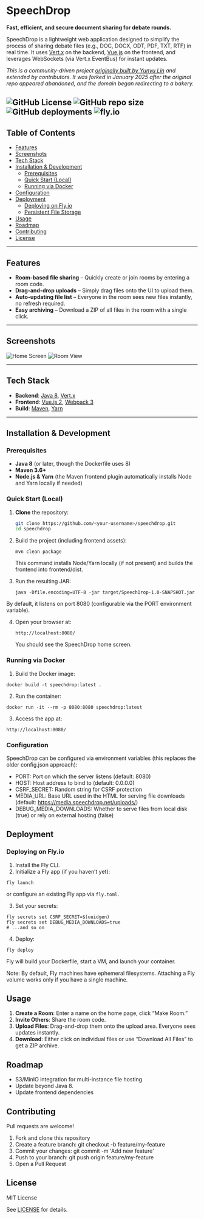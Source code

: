 # SpeechDrop

**Fast, efficient, and secure document sharing for debate rounds.**

SpeechDrop is a lightweight web application designed to simplify the process of sharing debate files (e.g., DOC, DOCX, ODT, PDF, TXT, RTF) in real time. It uses [Vert.x](https://vertx.io/) on the backend, [Vue.js](https://vuejs.org/) on the frontend, and leverages WebSockets (via Vert.x EventBus) for instant updates.

*This is a community-driven project [originally built by Yunyu Lin](https://github.com/yunyu/SpeechDrop) and extended by contributors. It was forked in January 2025 after the original repo appeared abandoned, and the domain began redirecting to a bakery.*

![GitHub License](https://img.shields.io/github/license/Jflick58/speechdrop)
![GitHub repo size](https://img.shields.io/github/repo-size/Jflick58/speechdrop)
![GitHub deployments](https://img.shields.io/github/deployments/Jflick58/speechdrop/production)
![fly.io](https://img.shields.io/badge/Fly.io-24175B.svg)
---

## Table of Contents

- [Features](#features)
- [Screenshots](#screenshots)
- [Tech Stack](#tech-stack)
- [Installation & Development](#installation--development)
  - [Prerequisites](#prerequisites)
  - [Quick Start (Local)](#quick-start-local)
  - [Running via Docker](#running-via-docker)
- [Configuration](#configuration)
- [Deployment](#deployment)
  - [Deploying on Fly.io](#deploying-on-flyio)
  - [Persistent File Storage](#persistent-file-storage)
- [Usage](#usage)
- [Roadmap](#roadmap)
- [Contributing](#contributing)
- [License](#license)

---

## Features

- **Room-based file sharing** – Quickly create or join rooms by entering a room code.
- **Drag-and-drop uploads** – Simply drag files onto the UI to upload them.
- **Auto-updating file list** – Everyone in the room sees new files instantly, no refresh required.
- **Easy archiving** – Download a ZIP of all files in the room with a single click.

---

## Screenshots

![Home Screen](https://i.imgur.com/VxTlwsS.png) 
![Room View](https://i.imgur.com/2q0zyTc.png) 

---

## Tech Stack

- **Backend**: [Java 8](https://www.oracle.com/java/technologies/downloads/), [Vert.x](https://vertx.io/)
- **Frontend**: [Vue.js 2](https://vuejs.org/), [Webpack 3](https://webpack.js.org/)
- **Build**: [Maven](https://maven.apache.org/), [Yarn](https://yarnpkg.com/)

---

## Installation & Development

### Prerequisites

- **Java 8** (or later, though the Dockerfile uses 8)
- **Maven 3.6+**
- **Node.js & Yarn** (the Maven frontend plugin automatically installs Node and Yarn locally if needed)

### Quick Start (Local)

1. **Clone** the repository:
   ```bash
   git clone https://github.com/<your-username>/speechdrop.git
   cd speechdrop
   ```

2.	Build the project (including frontend assets):
    ```
    mvn clean package
    ```

	This command installs Node/Yarn locally (if not present) and builds the frontend into frontend/dist.

3.	Run the resulting JAR:

    ```
    java -Dfile.encoding=UTF-8 -jar target/SpeechDrop-1.0-SNAPSHOT.jar
    ```

By default, it listens on port 8080 (configurable via the PORT environment variable).

4.	Open your browser at:
    ```
    http://localhost:8080/
    ````
    You should see the SpeechDrop home screen.

### Running via Docker

1.	Build the Docker image:

```
docker build -t speechdrop:latest .
```


2.	Run the container:

```
docker run -it --rm -p 8080:8080 speechdrop:latest
```

3.	Access the app at:

```
http://localhost:8080/
```

### Configuration

SpeechDrop can be configured via environment variables (this replaces the older config.json approach):

- PORT: Port on which the server listens (default: 8080)
- HOST: Host address to bind to (default: 0.0.0.0)
- CSRF_SECRET: Random string for CSRF protection
- MEDIA_URL: Base URL used in the HTML for serving file downloads (default: https://media.speechdrop.net/uploads/)
- DEBUG_MEDIA_DOWNLOADS: Whether to serve files from local disk (true) or rely on external hosting (false)

## Deployment

### Deploying on Fly.io
1.	Install the Fly CLI.
2.	Initialize a Fly app (if you haven’t yet):

```
fly launch
```

or configure an existing Fly app via `fly.toml`.

3.	Set your secrets:

```
fly secrets set CSRF_SECRET=$(uuidgen)
fly secrets set DEBUG_MEDIA_DOWNLOADS=true
# ...and so on
```

4.	Deploy:

```
fly deploy
```

Fly will build your Dockerfile, start a VM, and launch your container.

Note: By default, Fly machines have ephemeral filesystems. Attaching a Fly volume works only if you have a single machine.

## Usage
1.  **Create a Room**: Enter a name on the home page, click “Make Room.”
2.	**Invite Others**: Share the room code.
3.	**Upload Files**: Drag-and-drop them onto the upload area. Everyone sees updates instantly.
4.	**Download**: Either click on individual files or use “Download All Files” to get a ZIP archive.

## Roadmap

- S3/MinIO integration for multi-instance file hosting
- Update beyond Java 8. 
- Update frontend dependencies

## Contributing

Pull requests are welcome!
1.  Fork and clone this repository
2.	Create a feature branch: git checkout -b feature/my-feature
3.	Commit your changes: git commit -m 'Add new feature'
4.	Push to your branch: git push origin feature/my-feature
5.	Open a Pull Request

## License

MIT License

See [LICENSE](/LICENSE) for details.

